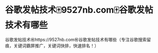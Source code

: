 # 谷歌发帖技术🀄️9527nb.com🀄️谷歌发帖技术有哪些

谷歌发帖技术㊗️https://9527nb.com㊗️谷歌发帖技术有哪些（专注谷歌搜索留痕，关键词霸屏推广，关键词快排，快速排名！）